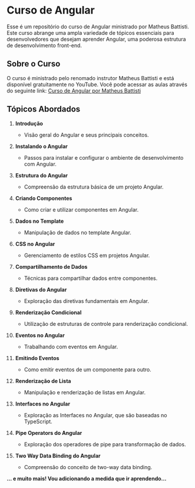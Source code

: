 # Curso de Angular 

Esse é um repositório do curso de Angular ministrado por Matheus Battisti. Este curso abrange uma ampla variedade de tópicos essenciais para desenvolvedores que desejam aprender Angular, uma poderosa estrutura de desenvolvimento front-end.

## Sobre o Curso

O curso é ministrado pelo renomado instrutor Matheus Battisti e está disponível gratuitamente no YouTube. Você pode acessar as aulas através do seguinte link: [Curso de Angular por Matheus Battisti](https://www.youtube.com/watch?v=vJt_K1bFUeA&list=PLnDvRpP8Bnex2GQEN0768_AxZg_RaIGmw&index=1)

## Tópicos Abordados

1. **Introdução**
   - Visão geral do Angular e seus principais conceitos.

2. **Instalando o Angular**
   - Passos para instalar e configurar o ambiente de desenvolvimento com Angular.

3. **Estrutura do Angular**
   - Compreensão da estrutura básica de um projeto Angular.

4. **Criando Componentes**
   - Como criar e utilizar componentes em Angular.

5. **Dados no Template**
   - Manipulação de dados no template Angular.

6. **CSS no Angular**
   - Gerenciamento de estilos CSS em projetos Angular.

7. **Compartilhamento de Dados**
   - Técnicas para compartilhar dados entre componentes.

8. **Diretivas do Angular**
   - Exploração das diretivas fundamentais em Angular.

9. **Renderização Condicional**
   - Utilização de estruturas de controle para renderização condicional.

10. **Eventos no Angular**
    - Trabalhando com eventos em Angular.

11. **Emitindo Eventos**
    - Como emitir eventos de um componente para outro.

12. **Renderização de Lista**
    - Manipulação e renderização de listas em Angular.

13. **Interfaces no Angular**
    - Exploração as Interfaces no Angular, que são baseadas no TypeScript.
   
14. **Pipe Operators do Angular**
    - Exploração dos operadores de pipe para transformação de dados.

15. **Two Way Data Binding do Angular**
    - Compreensão do conceito de two-way data binding.

 **... e muito mais! Vou adicionando a medida que ir aprendendo...**


